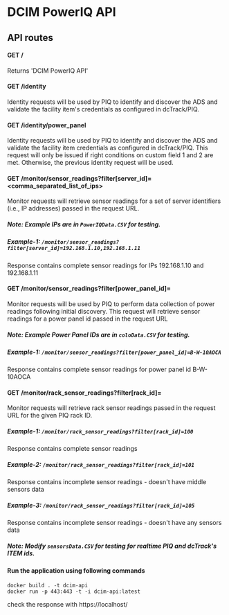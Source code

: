 # DCIM PowerIQ API

## API routes

#### GET /

Returns 'DCIM PowerIQ API'

#### GET /identity

Identity requests will be used by PIQ to identify and discover the ADS and validate the facility item's credentials as configured in dcTrack/PIQ.

#### GET /identity/power_panel

Identity requests will be used by PIQ to identify and discover the ADS and validate the facility item credentials as configured in dcTrack/PIQ. This request will only be issued if right conditions on custom field 1 and 2 are met. Otherwise, the previous identity request will be used.

#### GET /monitor/sensor_readings?filter[server_id]=<comma_separated_list_of_ips>

Monitor requests will retrieve sensor readings for a set of server identifiers (i.e., IP addresses) passed in the request URL.

##### Note: Example IPs are in ```PowerIQData.CSV``` for testing.

##### Example-1: ```/monitor/sensor_readings?filter[server_id]=192.168.1.10,192.168.1.11```
Response contains complete sensor readings for IPs 192.168.1.10 and 192.168.1.11

#### GET /monitor/sensor_readings?filter[power_panel_id]=<Power Panel ID AKA Datacenter ID>

Monitor requests will be used by PIQ to perform data collection of power readings following initial discovery. This request will retrieve sensor readings for a power panel id passed in the request URL

##### Note: Example Power Panel IDs are in ```coloData.CSV``` for testing.

##### Example-1: ```/monitor/sensor_readings?filter[power_panel_id]=B-W-10AOCA```
Response contains complete sensor readings for power panel id B-W-10AOCA

#### GET /monitor/rack_sensor_readings?filter[rack_id]=<RACK ID from PowerIQ>

Monitor requests will retrieve rack sensor readings passed in the request URL for the given PIQ rack ID.

##### Example-1: ```/monitor/rack_sensor_readings?filter[rack_id]=100```
Response contains complete sensor readings

##### Example-2: ```/monitor/rack_sensor_readings?filter[rack_id]=101```
Response contains incomplete sensor readings - doesn't have middle sensors data

##### Example-3: ```/monitor/rack_sensor_readings?filter[rack_id]=105```
Response contains incomplete sensor readings - doesn't have any sensors data

##### Note: Modify ```sensorsData.CSV``` for testing for realtime PIQ and dcTrack's ITEM ids.

#### Run the application using following commands

```
docker build . -t dcim-api
docker run -p 443:443 -t -i dcim-api:latest

```
check the response with https://localhost/
